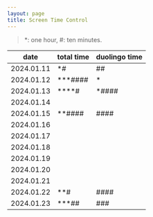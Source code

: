 ```yaml
---
layout: page
title: Screen Time Control
---
```


> *: one hour, #: ten minutes.

| date    | total time | duolingo time|
| -------- | ------- | ---- |
|2024.01.11|*#|##|
|2024.01.12|***####|*|
|2024.01.13|****#|*####|
|2024.01.14|||
|2024.01.15|**####|####|
|2024.01.16|||
|2024.01.17|||
|2024.01.18|||
|2024.01.19|||
|2024.01.20|||
|2024.01.21|||
|2024.01.22|**#|####|
|2024.01.23|***##|###|